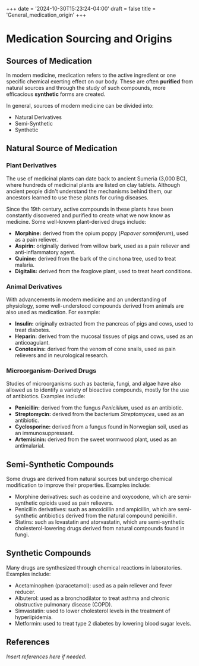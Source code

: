 +++
date = '2024-10-30T15:23:24-04:00'
draft = false
title = 'General_medication_origin'
+++

# Medication Sourcing and Origins

## Sources of Medication

In modern medicine, medication refers to the active ingredient or one specific chemical exerting effect on our body. These are often **purified** from natural sources and through the study of such compounds, more efficacious **synthetic** forms are created.

In general, sources of modern medicine can be divided into:

- Natural Derivatives
- Semi-Synthetic
- Synthetic

## Natural Source of Medication

### Plant Derivatives

The use of medicinal plants can date back to ancient Sumeria (3,000 BC), where hundreds of medicinal plants are listed on clay tablets. Although ancient people didn't understand the mechanisms behind them, our ancestors learned to use these plants for curing diseases.

Since the 19th century, active compounds in these plants have been constantly discovered and purified to create what we now know as medicine. Some well-known plant-derived drugs include:

- **Morphine:** derived from the opium poppy (*Papaver somniferum*), used as a pain reliever.
- **Aspirin:** originally derived from willow bark, used as a pain reliever and anti-inflammatory agent.
- **Quinine:** derived from the bark of the cinchona tree, used to treat malaria.
- **Digitalis:** derived from the foxglove plant, used to treat heart conditions.

### Animal Derivatives

With advancements in modern medicine and an understanding of physiology, some well-understood compounds derived from animals are also used as medication. For example:

- **Insulin:** originally extracted from the pancreas of pigs and cows, used to treat diabetes.
- **Heparin:** derived from the mucosal tissues of pigs and cows, used as an anticoagulant.
- **Conotoxins:** derived from the venom of cone snails, used as pain relievers and in neurological research.

### Microorganism-Derived Drugs

Studies of microorganisms such as bacteria, fungi, and algae have also allowed us to identify a variety of bioactive compounds, mostly for the use of antibiotics. Examples include:

- **Penicillin:** derived from the fungus *Penicillium*, used as an antibiotic.
- **Streptomycin:** derived from the bacterium *Streptomyces*, used as an antibiotic.
- **Cyclosporine:** derived from a fungus found in Norwegian soil, used as an immunosuppressant.
- **Artemisinin:** derived from the sweet wormwood plant, used as an antimalarial.

## Semi-Synthetic Compounds

Some drugs are derived from natural sources but undergo chemical modification to improve their properties. Examples include:

- Morphine derivatives: such as codeine and oxycodone, which are semi-synthetic opioids used as pain relievers.
- Penicillin derivatives: such as amoxicillin and ampicillin, which are semi-synthetic antibiotics derived from the natural compound penicillin.
- Statins: such as lovastatin and atorvastatin, which are semi-synthetic cholesterol-lowering drugs derived from natural compounds found in fungi.

## Synthetic Compounds

Many drugs are synthesized through chemical reactions in laboratories. Examples include:

- Acetaminophen (paracetamol): used as a pain reliever and fever reducer.
- Albuterol: used as a bronchodilator to treat asthma and chronic obstructive pulmonary disease (COPD).
- Simvastatin: used to lower cholesterol levels in the treatment of hyperlipidemia.
- Metformin: used to treat type 2 diabetes by lowering blood sugar levels.

## References

*Insert references here if needed.*
